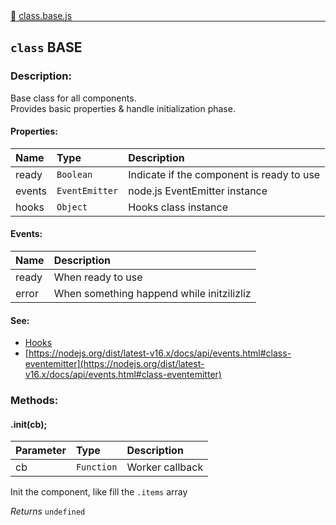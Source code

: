 <div class="mb-0">
    🔗 <a class="source-code" target="_blank"
        href="https://github.com/OpenHausIO/backend/blob/dev&#x2F;system&#x2F;component&#x2F;class.base.js">class.base.js</a>
</div>
<hr style="margin: 0 !important" />

<!-- CLASS -->

<!-- GENERAL -->
## `class` BASE 
### Description:

Base class for all components.<br />
Provides basic properties & handle initialization phase.

<!-- GENERAL -->

<!-- PARAMETER -->
<!-- PARAMETER -->

<!-- PROPERTIES -->
#### Properties:
| Name | Type | Description |
| :---- | :-------- | :----------- |
| ready | `Boolean` | Indicate if the component is ready to use |
| events | `EventEmitter` | node.js EventEmitter instance |
| hooks | `Object` | Hooks class instance |
<!-- PROPERTIES -->

<!-- EVENTS -->
#### Events:
| Name | Description |
| :---- | :----------- |
| ready | When ready to use |
| error | When something happend while initzilizliz |
<!-- EVENTS -->

<!-- EXAMPLES -->
<!-- EXAMPLES -->

<!-- LINKS -->
#### See:
- [Hooks](/backend/system/hooks.js)<br />
- [https://nodejs.org/dist/latest-v16.x/docs/api/events.html#class-eventemitter](https://nodejs.org/dist/latest-v16.x/docs/api/events.html#class-eventemitter)<br />
<!-- LINKS -->

<!-- CLASS -->



<!-- METHODS -->
### Methods:
####  .init(cb);  

| Parameter | Type       | Description    |
| :-------- | :--------- |:------------- |
| cb | `Function` |  Worker callback |


Init the component, like fill the `.items` array


*Returns*   `undefined`   


<!-- LINKS -->
<!-- LINKS -->

<!-- METHODS -->



<!-- DESCRIPTION -->
<!-- DESCRIPTION -->